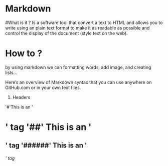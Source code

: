 # Markdown 
 
 #What is it ?
  Is a software tool that convert a text to HTML and allows you to write using an plain text format to make it as readable as possible and control the display of the document (style text on the web).
   
# How to ?

 by using markdown we can formatting words, add image, and creating lists...
 
Here’s an overview of Markdown syntax that you can use anywhere on GitHub.com or in your own text files.

1. Headers

'#'This is an '<h1>' tag
'##' This is an '<h2>' tag
'######' This is an '<h6>' tag

